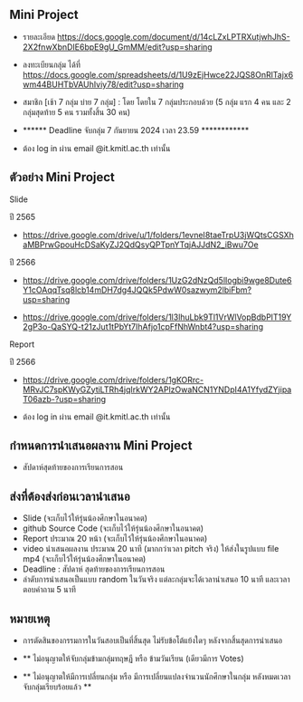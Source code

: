 ## Mini Project
- รายละเอียด https://docs.google.com/document/d/14cLZxLPTRXutjwhJhS-2X2fnwXbnDIE6bpE9gU_GmMM/edit?usp=sharing

- ลงทะเบียนกลุ่ม ได้ที่ https://docs.google.com/spreadsheets/d/1U9zEjHwce22JQS8OnRlTajx6wm44BUHTbVAUhIviy78/edit?usp=sharing

- สมาชิก  [เช้า 7 กลุ่ม บ่าย 7 กลุ่ม] : โดย โดยใน 7 กลุ่มประกอบด้วย (5 กลุ่ม แรก 4 คน และ 2 กลุ่มสุดท้าย 5 คน รวมทั้งสิ้น 30 คน)
- ****** Deadline จับกลุ่ม 7 กันยายน 2024 เวลา 23.59  ************

- ต้อง log in ผ่าน email @it.kmitl.ac.th เท่านั้น

## ตัวอย่าง Mini Project 

Slide

ปี 2565
- https://drive.google.com/drive/u/1/folders/1evneI8taeTrpU3jWQtsCGSXhaMBPrwGpouHcDSaKyZJ2QdQsyQPTpnYTqjAJJdN2_iBwu7Oe

ปี 2566
- https://drive.google.com/drive/folders/1UzG2dNzQd5lIogbi9wge8Dute6Y1cOAqqTsq8lcb14mDH7dg4JQQk5PdwW0sazwym2lbiFbm?usp=sharing

- https://drive.google.com/drive/folders/1l3lhuLbk9Tl1VrWlVopBdbPlT19Y2gP3o-QaSYQ-t21zJut1tPbYt7IhAfjo1cpFfNhWnbt4?usp=sharing

Report

ปี 2566

- https://drive.google.com/drive/folders/1gKORrc-MRvJC7spKWyGZytiLTRh4jqIrkWY2APlzOwaNCN1YNDpI4A1YfydZYjipaT06azb-?usp=sharing


- ต้อง log in ผ่าน email @it.kmitl.ac.th เท่านั้น

## กำหนดการนำเสนอผลงาน Mini Project
- สัปดาห์สุดท้ายของการเรียนการสอน

## ส่งที่ต้องส่งก่อนเวลานำเสนอ
 - Slide                 (จะเก็บไว้ให้รุ่นน้องศึกษาในอนาคต) 
 - github Source Code    (จะเก็บไว้ให้รุ่นน้องศึกษาในอนาคต) 
 - Report ประมาณ 20 หน้า  (จะเก็บไว้ให้รุ่นน้องศึกษาในอนาคต) 
 - video นำเสนอผลงาน ประมาณ 20 นาที (มากกว่าเวลา pitch จริง) ให้ส่งในรูปแบบ file mp4  (จะเก็บไว้ให้รุ่นน้องศึกษาในอนาคต) 
 - Deadline : สัปดาห์ สุดท้ายของการเรียนการสอน
 - ลำดับการนำเสนอเป็นแบบ random ในวันจริง แต่ละกลุ่มจะได้เวลานำเสนอ 10 นาที และเวลาตอบคำถาม 5 นาที


## หมายเหตุ


- การตัดสินของกรรมการในวันสอบเป็นที่สิ้นสุด ไม่รับข้อโต้แย้งใดๆ หลังจากสิ้นสุดการนำเสนอ       

- **  ไม่อนุญาตให้จับกลุ่มข้ามกลุ่มทฤษฏี หรือ ข้ามวันเรียน (เดียวมีการ Votes)
- **  ไม่อนุญาตให้มีการเปลี่ยนกลุ่ม หรือ มีการเปลี่ยนแปลงจำนวนนักศึกษาในกลุ่ม หลังหมดเวลาจับกลุ่มเรียบร้อยแล้ว **